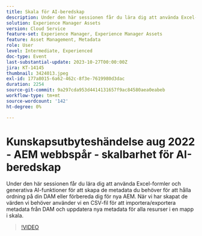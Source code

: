 ```yaml
---
title: Skala för AI-beredskap
description: Under den här sessionen får du lära dig att använda Excel-formler och generativa AI-funktioner för att skapa de metadata du behöver för att hålla ordning på din DAM eller förbereda dig för nya AEM. När vi har skapat de värden vi behöver använder vi en CSV-fil för att importera/exportera metadata från DAM och uppdatera nya metadata för alla resurser i en mapp i skala.
solution: Experience Manager Assets
version: Cloud Service
feature-set: Experience Manager, Experience Manager Assets
feature: Asset Management, Metadata
role: User
level: Intermediate, Experienced
doc-type: Event
last-substantial-update: 2023-10-27T00:00:00Z
jira: KT-14145
thumbnail: 3424013.jpeg
exl-id: 177a8015-6a62-462c-8f3e-7619980d3dac
duration: 2254
source-git-commit: 9a297cda953d4414131657f9ac84580aea0eabeb
workflow-type: tm+mt
source-wordcount: '142'
ht-degree: 0%

---
```


# Kunskapsutbyteshändelse aug 2022 - AEM webbspår - skalbarhet för AI-beredskap

Under den här sessionen får du lära dig att använda Excel-formler och generativa AI-funktioner för att skapa de metadata du behöver för att hålla ordning på din DAM eller förbereda dig för nya AEM. När vi har skapat de värden vi behöver använder vi en CSV-fil för att importera/exportera metadata från DAM och uppdatera nya metadata för alla resurser i en mapp i skala.

>[!VIDEO](https://video.tv.adobe.com/v/3424013/?learn=on)
